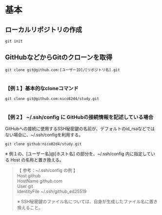 # 基本

## ローカルリポジトリの作成
`git init`

## GitHubなどからGitのクローンを取得
`git clone git@github.com:[ユーザーID]/[リポジトリ名].git`
<br>
<br>

### 【例１】基本的なcloneコマンド
`git clone git@github.com:nico82d4/study.git`
<br>
<br>

### 【例２】 ~/.ssh/config に GitHubの接続情報を記述している場合
GitHubへの接続に使用するSSH秘密鍵の名前が、デフォルトのid_rsaなどではない場合に、~/.ssh/configを利用する。

`git clone github:nico82d4/study.git`

※ 例１の、[ユーザー名]@[ホスト名] の部分を、~/.ssh/config 内に指定している Host の名称と置き換える。

> 【 参考：~/.ssh/config の例 】  
> Host github  
>    HostName github.com  
>    User git  
>    IdentityFile ~/.ssh/github_ed25519  
> 
> ※ SSH秘密鍵のファイル名については、自身が生成したファイル名に置き換えること。

